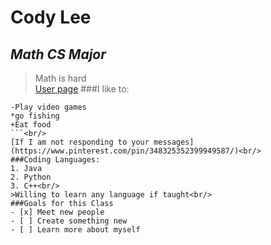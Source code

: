# **Cody Lee**<br/>
## _Math CS Major_<br/>
>Math is hard<br/>
[User page](CS110sp25/README.md)
###I like to:<br/>
```
-Play video games
*go fishing
+Eat food
```<br/>
[If I am not responding to your messages](https://www.pinterest.com/pin/348325352399949587/)<br/>
###Coding Languages:
1. Java
2. Python
3. C++<br/>
>Willing to learn any language if taught<br/>
###Goals for this Class
- [x] Meet new people
- [ ] Create something new
- [ ] Learn more about myself

